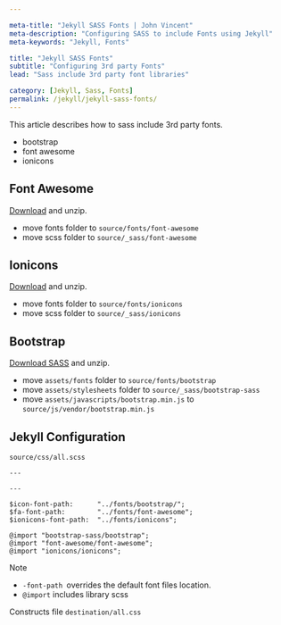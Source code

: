 ```yaml
---

meta-title: "Jekyll SASS Fonts | John Vincent"
meta-description: "Configuring SASS to include Fonts using Jekyll"
meta-keywords: "Jekyll, Fonts"

title: "Jekyll SASS Fonts"
subtitle: "Configuring 3rd party Fonts"
lead: "Sass include 3rd party font libraries"

category: [Jekyll, Sass, Fonts]
permalink: /jekyll/jekyll-sass-fonts/
---
```


This article describes how to sass include 3rd party fonts.

* bootstrap
* font awesome
* ionicons

<!-- end -->

## Font Awesome

[Download](http://fontawesome.io/) and unzip.

* move fonts folder to `source/fonts/font-awesome`
* move scss folder to `source/_sass/font-awesome`

## Ionicons

[Download](http://ionicons.com/) and unzip.

* move fonts folder to `source/fonts/ionicons`
* move scss folder to `source/_sass/ionicons`

## Bootstrap

[Download SASS](http://getbootstrap.com/getting-started/) and unzip.

* move `assets/fonts` folder to `source/fonts/bootstrap`
* move `assets/stylesheets` folder to `source/_sass/bootstrap-sass`
* move `assets/javascripts/bootstrap.min.js` to `source/js/vendor/bootstrap.min.js`

## Jekyll Configuration

`source/css/all.scss`

```
---

---

$icon-font-path:      "../fonts/bootstrap/";
$fa-font-path:        "../fonts/font-awesome";
$ionicons-font-path:  "../fonts/ionicons";

@import "bootstrap-sass/bootstrap";
@import "font-awesome/font-awesome";
@import "ionicons/ionicons";
```

Note

* `-font-path `overrides the default font files location.
* `@import` includes library scss

Constructs file `destination/all.css`

